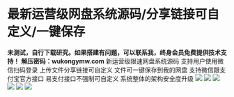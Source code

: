 # 最新运营级网盘系统源码/分享链接可自定义/一键保存

**未测试，自行下载研究。如果搭建有问题，可以联系我，终身会员免费提供技术支持！**
**解压密码：wukongymw.com**
新运营级限速网盘系统源码
支持用户使用微信扫码登录
上传文件分享链接可自定义
文件可一键保存到我的网盘
支持微信跟支付宝官方接口
易支付接口不强制可自定义
系统整体的架构安全度升级
[![](https://wukongymw.com/wp-content/uploads/2023/06/1687361529-cd9acce713d851d.webp)](https://wukongymw.com/wp-content/uploads/2023/06/1687361529-cd9acce713d851d.webp)
[![](https://wukongymw.com/wp-content/uploads/2023/06/1687361528-c7b0e582a133c31.webp)](https://wukongymw.com/wp-content/uploads/2023/06/1687361528-c7b0e582a133c31.webp)
[![](https://wukongymw.com/wp-content/uploads/2023/06/1687361528-9d20c22dcbd9f57.webp)](https://wukongymw.com/wp-content/uploads/2023/06/1687361528-9d20c22dcbd9f57.webp)
[![](https://wukongymw.com/wp-content/uploads/2023/06/1687361527-e8654ada2c6e724.webp)](https://wukongymw.com/wp-content/uploads/2023/06/1687361527-e8654ada2c6e724.webp)
[![](https://wukongymw.com/wp-content/uploads/2023/06/1687361527-878d59d285a20c8.webp)](https://wukongymw.com/wp-content/uploads/2023/06/1687361527-878d59d285a20c8.webp)
[![](https://wukongymw.com/wp-content/uploads/2023/06/1687361526-c0a3056327cfa34.webp)](https://wukongymw.com/wp-content/uploads/2023/06/1687361526-c0a3056327cfa34.webp)